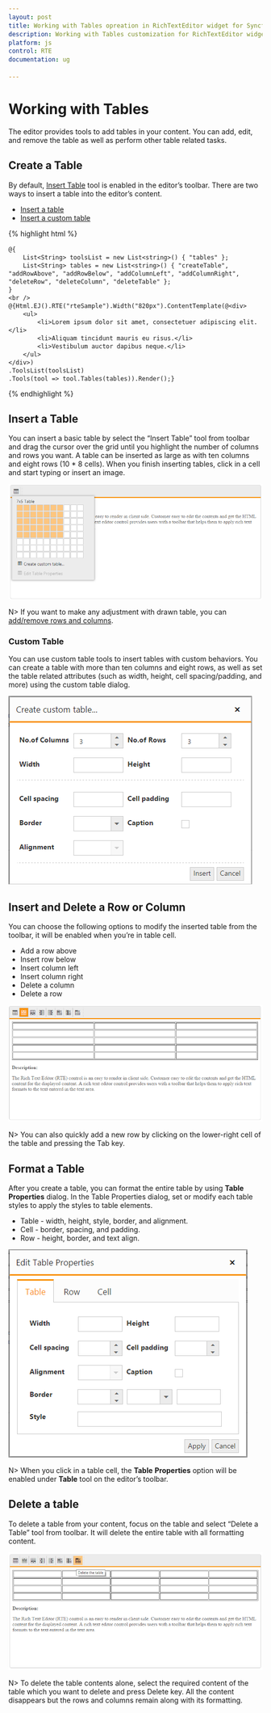 ```yaml
---
layout: post
title: Working with Tables opreation in RichTextEditor widget for Syncfusion Essential JS
description: Working with Tables customization for RichTextEditor widget
platform: js
control: RTE
documentation: ug

---
```

# Working with Tables

The editor provides tools to add tables in your content. You can add, edit, and remove the table as well as perform other table related tasks.

## Create a Table

By default, [Insert Table](http://help.syncfusion.com/js/api/ejrte#members:tools-tables) tool is enabled in the editor’s toolbar. There are two ways to insert a table into the editor’s content.

* [Insert a table](#insert-a-table)
* [Insert a custom table](#custom-table)

{% highlight html %}

    @{
        List<String> toolsList = new List<string>() { "tables" };
        List<String> tables = new List<string>() { "createTable", "addRowAbove", "addRowBelow", "addColumnLeft", "addColumnRight", "deleteRow", "deleteColumn", "deleteTable" };
    }
    <br />
    @{Html.EJ().RTE("rteSample").Width("820px").ContentTemplate(@<div>
        <ul>
            <li>Lorem ipsum dolor sit amet, consectetuer adipiscing elit.</li>
            <li>Aliquam tincidunt mauris eu risus.</li>
            <li>Vestibulum auctor dapibus neque.</li>
        </ul>
    </div>)
    .ToolsList(toolsList)
    .Tools(tool => tool.Tables(tables)).Render();}

{% endhighlight %}

## Insert a Table

You can insert a basic table by select the “Insert Table” tool from toolbar and drag the cursor over the grid until you highlight the number of columns and rows you want. A table can be inserted as large as with ten columns and eight rows (10 * 8 cells). When you finish inserting tables, click in a cell and start typing or insert an image.

![](WorkingwithTables_images/WorkingwithTables_img1.png)


N> If you want to make any adjustment with drawn table, you can [add/remove rows and columns](#insert-and-delete-a-row-or-column). 

### Custom Table

You can use custom table tools to insert tables with custom behaviors. You can create a table with more than ten columns and eight rows, as well as set the table related attributes (such as width, height, cell spacing/padding, and more) using the custom table dialog.  

![](WorkingwithTables_images/WorkingwithTables_img2.png)


## Insert and Delete a Row or Column

You can choose the following options to modify the inserted table from the toolbar, it will be enabled when you’re in table cell.

* Add a row above
* Insert row below
* Insert column left
* Insert column right
* Delete a column
* Delete a row

![](WorkingwithTables_images/WorkingwithTables_img3.png)


N> You can also quickly add a new row by clicking on the lower-right cell of the table and pressing the Tab key.

## Format a Table

After you create a table, you can format the entire table by using **Table** **Properties** dialog. In the Table Properties dialog, set or modify each table styles to apply the styles to table elements. 

* Table - width, height, style, border, and alignment.
* Cell - border, spacing, and padding.
* Row - height, border, and text align.

![](WorkingwithTables_images/WorkingwithTables_img4.png)


N> When you click in a table cell, the **Table** **Properties** option will be enabled under **Table** tool on the editor’s toolbar.

## Delete a table

To delete a table from your content, focus on the table and select “Delete a Table” tool from toolbar. It will delete the entire table with all formatting content.

![](WorkingwithTables_images/WorkingwithTables_img9.png)


N> To delete the table contents alone, select the required content of the table which you want to delete and press Delete key. All the content disappears but the rows and columns remain along with its formatting.

